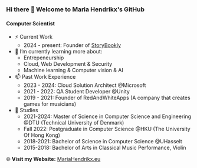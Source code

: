 ### Hi there 👋 Welcome to Maria Hendrikx's GitHub
#### Computer Scientist
- ⚡ Current Work
    - 2024 - present: Founder of [StoryBookly](https://Storybookly.app)
- 🔭 I’m currently learning more about:
    - Entrepeneurship 
    - Cloud, Web Development & Security
    - Machine learning & Computer vision & AI
- 📫 Past Work Experience
    - 2023 - 2024: Cloud Solution Architect @Microsoft
    - 2021 - 2022: QA Student Developer @Unity
    - 2019 - 2021: Founder of RedAndWhiteApps (A company that creates games for musicians)
- 🌱 Studies
    - 2021-2024: Master of Science in Computer Science and Engineering @DTU (Technical University of Denmark)
    - Fall 2022: Postgraduate in Computer Science @HKU (The University Of Hong Kong)
    - 2018-2021: Bachelor of Science in Computer Science @UHasselt
    - 2015-2018: Bachelor of Arts in Classical Music Performance, Violin
      
🌐 **Visit my Website:** [MariaHendrikx.eu](https://mariahendrikx.eu)
